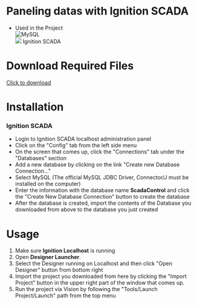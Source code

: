 # Paneling datas with Ignition SCADA
- Used in the Project <br>
![MySQL](https://img.shields.io/badge/mysql-%2300f.svg?style=for-the-badge&logo=mysql&logoColor=white)<br>
<img src="https://drive.google.com/uc?export=view&id=1Ex-shWiVf8tEokRp5A5kWD34RyRRxG0n"> Ignition SCADA

# Download Required Files

[Click to download](https://drive.google.com/file/d/1a8iJdmicHrn-rpxTV-oO7NkLOKPzUOgl/view?usp=share_link)

# Installation

<h3>Ignition SCADA</h3>
<ul>
  <li>Login to Ignition SCADA localhost administration panel</li>
  <li>Click on the "Config" tab from the left side menu</li>
  <li>On the screen that comes up, click the "Connections" tab under the "Databases" section</li>
  <li>Add a new database by clicking on the link "Create new Database Connection..."</li>
  <li>Select MySQL (The official MySQL JDBC Driver, Connector/J must be installed on the computer)</li>
  <li>Enter the information with the database name <strong>ScadaControl</strong> and click the "Create New Database Connection" button to create the database</li>
  <li>After the database is created, import the contents of the Database you downloaded from above to the database you just created</li>
</ul>

# Usage
<ol>
  <li>Make sure <strong>Ignition Localhost</strong> is running</li>
  <li>Open <strong>Designer Launcher</strong>. </li>
  <li>Select the Designer running on Localhost and then click "Open Designer" button from bottom right</li>
  <li>Import the project you downloaded from here by clicking the "Import Project" button in the upper right part of the window that comes up.</li>
  <li>Run the project via Vision by following the "Tools/Launch Project/Launch" path from the top menu</li>
</ol>
